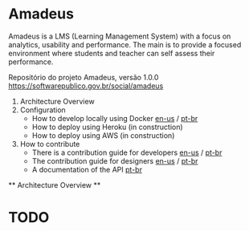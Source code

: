 # Amadeus

Amadeus is a LMS (Learning Management System) with a focus on analytics, usability and performance. The main is to provide a focused environment where students and teacher can self assess their performance.
  

Repositório do projeto Amadeus, versão 1.0.0
  https://softwarepublico.gov.br/social/amadeus

1. Architecture Overview
2. Configuration
    - How to develop locally using Docker [en-us]() / [pt-br](https://github.com/amadeusproject/amadeuslms/wiki/Guia-Docker-Desenvolvimento)
    - How to deploy using Heroku (in construction)
    - How to deploy using AWS (in construction)
3. How to contribute
    - There is a contribution guide for developers [en-us]() / [pt-br](https://github.com/amadeusproject/amadeuslms/wiki/Guia-de-colabora%C3%A7%C3%A3o)
    - The contribution guide for designers [en-us]() / [pt-br](https://github.com/amadeusproject/amadeuslms/wiki/Guia-de-Design)
    - A documentation of the API [pt-br]()

** Architecture Overview ** 

# TODO


